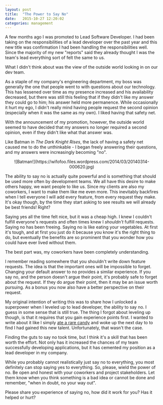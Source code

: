 ```yaml
---
layout: post
title:  "The Power to Say No"
date:   2015-10-27 12:20:02
categories: management
---
```


A few months ago I was promoted to Lead Software Developer. I had been taking on the responsibilities of a lead developer over the past year and this new title was confirmation I had been handling the responsibilities well. Since the majority of my new "reports" said they already thought I was the team's lead everything sort of felt the same to us.

What I didn't think about was the view of the outside world looking in on our dev team.

As a staple of my company's engineering department, my boss was generally the one that people went to with questions about our technology. This has lessened over time as my presence increased and his availability decreased, but there was still this feeling that if they didn't like my answer they could go to him; his answer held more permanence.  While occasionally it hurt my ego, I didn't really mind having people request the second opinion (especially when it was the same as my own). I liked having that safety net.

With the announcement of my promotion, however, the outside world seemed to have decided that my answers no longer required a second opinion, even if they didn't like what that answer was.

Like Batman in *The Dark Knight Rises*, the lack of having a safety net caused me to do the unthinkable - I began freely answering their questions, and my answers were increasingly becoming "no".

<center>![Batman!](https://wifofoo.files.wordpress.com/2014/03/20140314-000620.jpg)</center>

The ability to say no is actually quite powerful and is something that should be used more often by development teams. We all have this desire to make others happy, we want people to like us. Since my clients are also my coworkers, I want to make them like me even more. This inevitably backfires when I tell everyone I will add every feature, from every request they make. It's okay though, by the time they start asking to see results we will already be best friends! Right?

Saying yes all the time felt nice, but it was a cheap high. I knew I couldn't fulfill everyone's requests and often times knew I *shouldn't* fulfill requests. Saying no has been freeing. Saying no is like eating your vegetables. At first it's tough, and at first you just do it because you know it's the right thing to do, but eventually the benefits are so prominent that you wonder how you could have ever lived without them.

The best part was, my coworkers have been completely understanding.

I remember reading somewhere that you shouldn't write down feature requests. The idea is that the important ones will be impossible to forget. Changing your default answer to no provides a similar experience. If you say no, and the person doesn't argue their point, it's probably safe to forget about the request. If they do argue their point, then it may be an issue worth pursuing. As a bonus you now also have a better perspective on their request.

My original intention of writing this was to share how I unlocked a superpower when I leveled up to lead developer, the ability to say no. I guess in some sense that is still true. The thing I forgot about leveling up though, is that it requires that you gain experience points first. I wanted to write about it like I simply [ate a rare candy](http://pokemon.wikia.com/wiki/Rare_Candy) and woke up the next day to to find I had gained this new talent. Unfortunately, that wasn't the case.

Finding the guts to say no took time, but I think it's a skill that has been worth the effort. Not only has it increased the chances of my team successfully developing applications, but it has cemented my position as a lead developer in my company.

While you probably cannot realistically just say no to everything, you most definitely can stop saying yes to everything. So, please, wield the power of no. Be open and honest with your coworkers and project stakeholders. Let them know when you think something is a bad idea or cannot be done and remember, "when in doubt, no your way out".

Please share you experience of saying no, how did it work for you? Has it helped or hurt?

